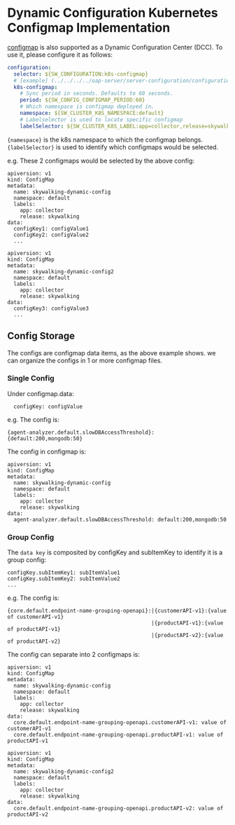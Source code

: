 # Dynamic Configuration Kubernetes Configmap Implementation

[configmap](https://kubernetes.io/docs/concepts/configuration/configmap/) is also supported as a Dynamic Configuration Center (DCC). To use it, please configure it as follows:

```yaml
configuration:
  selector: ${SW_CONFIGURATION:k8s-configmap}
  # [example] (../../../../oap-server/server-configuration/configuration-k8s-configmap/src/test/resources/skywalking-dynamic-configmap.example.yaml)
  k8s-configmap:
    # Sync period in seconds. Defaults to 60 seconds.
    period: ${SW_CONFIG_CONFIGMAP_PERIOD:60}
    # Which namespace is configmap deployed in.
    namespace: ${SW_CLUSTER_K8S_NAMESPACE:default}
    # Labelselector is used to locate specific configmap
    labelSelector: ${SW_CLUSTER_K8S_LABEL:app=collector,release=skywalking}
```
`{namespace}` is the k8s namespace to which the configmap belongs.
`{labelSelector}` is used to identify which configmaps would be selected.

e.g. These 2 configmaps would be selected by the above config:
```
apiversion: v1
kind: ConfigMap
metadata:
  name: skywalking-dynamic-config
  namespace: default
  labels:
    app: collector
    release: skywalking
data:
  configKey1: configValue1
  configKey2: configValue2
  ...
```
```
apiversion: v1
kind: ConfigMap
metadata:
  name: skywalking-dynamic-config2
  namespace: default
  labels:
    app: collector
    release: skywalking
data:
  configKey3: configValue3
  ...
```

## Config Storage
The configs are configmap data items, as the above example shows. we can organize the configs in 1 or more configmap files.
### Single Config
Under configmap.data:
```
  configKey: configValue
```
e.g. The config is:
```
{agent-analyzer.default.slowDBAccessThreshold}:{default:200,mongodb:50}
```
The config in configmap is:
```
apiversion: v1
kind: ConfigMap
metadata:
  name: skywalking-dynamic-config
  namespace: default
  labels:
    app: collector
    release: skywalking
data:
  agent-analyzer.default.slowDBAccessThreshold: default:200,mongodb:50
```
### Group Config
The `data key` is composited by configKey and subItemKey to identify it is a group config:
```
configKey.subItemKey1: subItemValue1
configKey.subItemKey2: subItemValue2
...
```
e.g. The config is:
```
{core.default.endpoint-name-grouping-openapi}:|{customerAPI-v1}:{value of customerAPI-v1}
                                              |{productAPI-v1}:{value of productAPI-v1}
                                              |{productAPI-v2}:{value of productAPI-v2}
```
The config can separate into 2 configmaps is:
```
apiversion: v1
kind: ConfigMap
metadata:
  name: skywalking-dynamic-config
  namespace: default
  labels:
    app: collector
    release: skywalking
data:
  core.default.endpoint-name-grouping-openapi.customerAPI-v1: value of customerAPI-v1
  core.default.endpoint-name-grouping-openapi.productAPI-v1: value of productAPI-v1
```
```
apiversion: v1
kind: ConfigMap
metadata:
  name: skywalking-dynamic-config2
  namespace: default
  labels:
    app: collector
    release: skywalking
data:
  core.default.endpoint-name-grouping-openapi.productAPI-v2: value of productAPI-v2
```